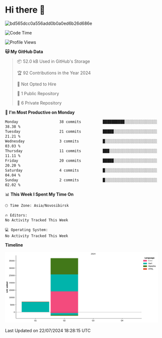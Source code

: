 # Hi there 👋


![bd565dcc0a556add0b0a0ed6b26d686e](https://github.com/Netall0/Netall0/assets/113532176/3b1d4b44-6a21-4538-a6ec-2ba2a7c53f63)



<!--START_SECTION:waka-->
![Code Time](http://img.shields.io/badge/Code%20Time-279%20hrs%2033%20mins-blue)

![Profile Views](http://img.shields.io/badge/Profile%20Views-0-blue)

**🐱 My GitHub Data** 

> 📦 52.0 kB Used in GitHub's Storage 
 > 
> 🏆 92 Contributions in the Year 2024
 > 
> 🚫 Not Opted to Hire
 > 
> 📜 1 Public Repository 
 > 
> 🔑 6 Private Repository 
 > 
📅 **I'm Most Productive on Monday** 

```text
Monday                   38 commits          ██████████░░░░░░░░░░░░░░░   38.38 % 
Tuesday                  21 commits          █████░░░░░░░░░░░░░░░░░░░░   21.21 % 
Wednesday                3 commits           █░░░░░░░░░░░░░░░░░░░░░░░░   03.03 % 
Thursday                 11 commits          ███░░░░░░░░░░░░░░░░░░░░░░   11.11 % 
Friday                   20 commits          █████░░░░░░░░░░░░░░░░░░░░   20.20 % 
Saturday                 4 commits           █░░░░░░░░░░░░░░░░░░░░░░░░   04.04 % 
Sunday                   2 commits           █░░░░░░░░░░░░░░░░░░░░░░░░   02.02 % 
```


📊 **This Week I Spent My Time On** 

```text
🕑︎ Time Zone: Asia/Novosibirsk

🔥 Editors: 
No Activity Tracked This Week

💻 Operating System: 
No Activity Tracked This Week
```

**Timeline**

![Lines of Code chart](https://raw.githubusercontent.com/Netall0/Netall0/main/assets/bar_graph.png)


 Last Updated on 22/07/2024 18:28:15 UTC
<!--END_SECTION:waka-->


